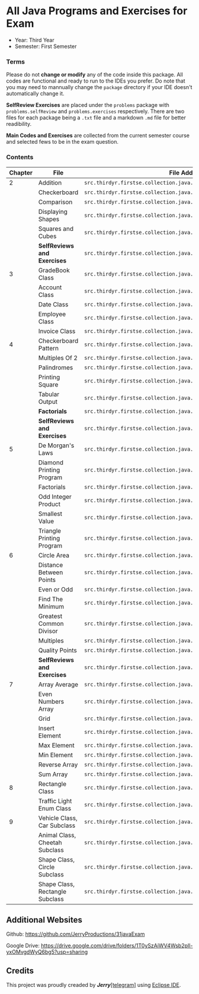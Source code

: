 # All Java Programs and Exercises for Exam
- Year:     Third Year
- Semester: First Semester

### Terms
Please do not **change or modify** any of the code inside this package. All codes are functional and ready to run to the IDEs you prefer. Do note that you may need to mannually change the `package` directory if your IDE doesn't automatically change it.

**SelfReview Exercises** are placed under the `problems` package with `problems.selfReview` and `problems.exercises` respectively. There are two files for each package being a `.txt` file and a markdown `.md` file for better readibility.

**Main Codes and Exercises** are collected from the current semester course and selected fews to be in the exam question.

### Contents
| Chapter | File | File Address |
|-|-|-|
| 2 | Addition | `src.thirdyr.firstse.collection.java.ch2.Addition.java` |
|   | Checkerboard | `src.thirdyr.firstse.collection.java.ch2.Checkerboard.java` |
|   | Comparison | `src.thirdyr.firstse.collection.java.ch2.Comparison.java` |
|   | Displaying Shapes | `src.thirdyr.firstse.collection.java.ch2.DisplayingShapes.java` |
|   | Squares and Cubes | `src.thirdyr.firstse.collection.java.ch2.SquaresCubes.java` |
|   | **SelfReviews and Exercises** | `src.thirdyr.firstse.collection.java.ch2.problems` |
| 3 | GradeBook Class | `src.thirdyr.firstse.collection.java.ch3.gradeBook` |
|   | Account Class | `src.thirdyr.firstse.collection.java.ch3.account` |
|   | Date Class | `src.thirdyr.firstse.collection.java.ch3.date` |
|   | Employee Class | `src.thirdyr.firstse.collection.java.ch3.employee` |
|   | Invoice Class | `src.thirdyr.firstse.collection.java.ch3.invoice` |
| 4 | Checkerboard Pattern | `src.thirdyr.firstse.collection.java.ch4.CheckerBoardPattern.java` |
|   | Multiples Of 2 | `src.thirdyr.firstse.collection.java.ch4.MultiplesOf2.java` |
|   | Palindromes | `src.thirdyr.firstse.collection.java.ch4.Palindromes.java` |
|   | Printing Square | `src.thirdyr.firstse.collection.java.ch4.PrintSquare.java` |
|   | Tabular Output | `src.thirdyr.firstse.collection.java.ch4.TabularOutput.java` |
|   | **Factorials** | `src.thirdyr.firstse.collection.java.ch4.factorial` |
|   | **SelfReviews and Exercises** | `src.thirdyr.firstse.collection.java.ch4.problems` |
| 5 | De Morgan's Laws | `src.thirdyr.firstse.collection.java.ch5.DeMorgansLaws.java` |
|   | Diamond Printing Program | `src.thirdyr.firstse.collection.java.ch5.DiamondPrintingProgram.java` |
|   | Factorials | `src.thirdyr.firstse.collection.java.ch5.factorials.java` |
|   | Odd Integer Product | `src.thirdyr.firstse.collection.java.ch5.OddIntProduct.java` |
|   | Smallest Value | `src.thirdyr.firstse.collection.java.ch5.SmallestValue.java` |
|   | Triangle Printing Program | `src.thirdyr.firstse.collection.java.ch5.TrianglePrintingProgram.java` |
| 6 | Circle Area | `src.thirdyr.firstse.collection.java.ch6.CircleArea.java` |
|   | Distance Between Points | `src.thirdyr.firstse.collection.java.ch6.DistanceBetweenPoints.java` |
|   | Even or Odd | `src.thirdyr.firstse.collection.java.ch6.EvenOrOdd.java` |
|   | Find The Minimum | `src.thirdyr.firstse.collection.java.ch6.FindTheMinimum.java` |
|   | Greatest Common Divisor | `src.thirdyr.firstse.collection.java.ch6.GreatestCommonDivisor.java` |
|   | Multiples | `src.thirdyr.firstse.collection.java.ch6.Multiples.java` |
|   | Quality Points | `src.thirdyr.firstse.collection.java.ch6.QualityPoints.java` |
|   | **SelfReviews and Exercises** | `src.thirdyr.firstse.collection.java.ch6.problems` |
| 7 | Array Average | `src.thirdyr.firstse.collection.java.ch7.ArrayAverage.java` |
|   | Even Numbers Array | `src.thirdyr.firstse.collection.java.ch7.EvenNumbersArray.java` |
|   | Grid | `src.thirdyr.firstse.collection.java.ch7.Grid.java` |
|   | Insert Element | `src.thirdyr.firstse.collection.java.ch7.InsertElement.java` |
|   | Max Element | `src.thirdyr.firstse.collection.java.ch7.MaxElement.java` |
|   | Min Element | `src.thirdyr.firstse.collection.java.ch7.MinElement.java` |
|   | Reverse Array | `src.thirdyr.firstse.collection.java.ch7.ReverseArray.java` |
|   | Sum Array | `src.thirdyr.firstse.collection.java.ch7.SumArray.java` |
| 8 | Rectangle Class | `src.thirdyr.firstse.collection.java.ch8.rectangle` |
|   | Traffic Light Enum Class | `src.thirdyr.firstse.collection.java.ch8.trafficLight` |
| 9 | Vehicle Class, Car Subclass | `src.thirdyr.firstse.collection.java.ch8.carVehicle` |
|   | Animal Class, Cheetah Subclass | `src.thirdyr.firstse.collection.java.ch8.cheetahAnimal` |
|   | Shape Class, Circle Subclass | `src.thirdyr.firstse.collection.java.ch8.circleShape` |
|   | Shape Class, Rectangle Subclass | `src.thirdyr.firstse.collection.java.ch8.rectangleShape` |

## Additional Websites
Github: https://github.com/JerryProductions/31javaExam

Google Drive: https://drive.google.com/drive/folders/1T0ySzAiWV4Wsb2pIl-yxOMvgdWyQ6bg5?usp=sharing

## Credits
This project was proudly creaded by ***Jerry***[[telegram]](https://t.me/mamaboyfriend) using [Eclipse IDE](https://www.eclipse.org/).
